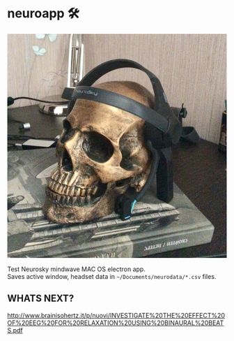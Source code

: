 # neuroapp 🛠

![Yo](/public/images/BEF8595C-09BB-40FA-A300-3EFD199A50E7.jpeg)

Test Neurosky mindwave MAC OS electron app.  
Saves active window, headset data in `~/Documents/neurodata/*.csv` files.

## WHATS NEXT?
http://www.brainisohertz.it/p/nuovi/INVESTIGATE%20THE%20EFFECT%20OF%20EEG%20FOR%20RELAXATION%20USING%20BINAURAL%20BEATS.pdf



